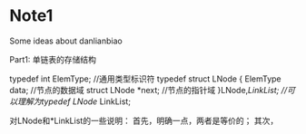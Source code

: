# Note1
Some ideas about danlianbiao

Part1: 单链表的存储结构

typedef int ElemType;        //通用类型标识符
typedef struct LNode
{
    ElemType data;           //节点的数据域
    struct LNode *next;      //节点的指针域
}LNode,*LinkList;            //可以理解为typedef LNode* LinkList;

对LNode和*LinkList的一些说明：
首先，明确一点，两者是等价的；
其次，
